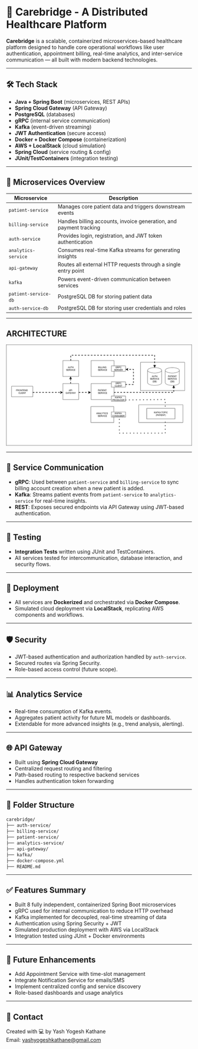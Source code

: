 
# 🏥 Carebridge - A Distributed Healthcare Platform

**Carebridge** is a scalable, containerized microservices-based healthcare platform designed to handle core operational workflows like user authentication, appointment billing, real-time analytics, and inter-service communication — all built with modern backend technologies.

---

## 🛠️ Tech Stack

- **Java + Spring Boot** (microservices, REST APIs)
- **Spring Cloud Gateway** (API Gateway)
- **PostgreSQL** (databases)
- **gRPC** (internal service communication)
- **Kafka** (event-driven streaming)
- **JWT Authentication** (secure access)
- **Docker + Docker Compose** (containerization)
- **AWS + LocalStack** (cloud simulation)
- **Spring Cloud** (service routing & config)
- **JUnit/TestContainers** (integration testing)

---

## 🧩 Microservices Overview

| Microservice         | Description |
|----------------------|-------------|
| `patient-service`     | Manages core patient data and triggers downstream events |
| `billing-service`     | Handles billing accounts, invoice generation, and payment tracking |
| `auth-service`        | Provides login, registration, and JWT token authentication |
| `analytics-service`   | Consumes real-time Kafka streams for generating insights |
| `api-gateway`         | Routes all external HTTP requests through a single entry point |
| `kafka`               | Powers event-driven communication between services |
| `patient-service-db`  | PostgreSQL DB for storing patient data |
| `auth-service-db`     | PostgreSQL DB for storing user credentials and roles |

---
## ARCHITECTURE

![CareBridge Architecture](./yyk.png)

---

## 🔗 Service Communication

- **gRPC**: Used between `patient-service` and `billing-service` to sync billing account creation when a new patient is added.
- **Kafka**: Streams patient events from `patient-service` to `analytics-service` for real-time insights.
- **REST**: Exposes secured endpoints via API Gateway using JWT-based authentication.

---

## 🧪 Testing

- **Integration Tests** written using JUnit and TestContainers.
- All services tested for intercommunication, database interaction, and security flows.

---

## 🚀 Deployment

- All services are **Dockerized** and orchestrated via **Docker Compose**.
- Simulated cloud deployment via **LocalStack**, replicating AWS components and workflows.

---

## 🛡️ Security

- JWT-based authentication and authorization handled by `auth-service`.
- Secured routes via Spring Security.
- Role-based access control (future scope).

---

## 📊 Analytics Service

- Real-time consumption of Kafka events.
- Aggregates patient activity for future ML models or dashboards.
- Extendable for more advanced insights (e.g., trend analysis, alerting).

---

## 🌐 API Gateway

- Built using **Spring Cloud Gateway**
- Centralized request routing and filtering
- Path-based routing to respective backend services
- Handles authentication token forwarding

---

## 📂 Folder Structure

```
carebridge/
├── auth-service/
├── billing-service/
├── patient-service/
├── analytics-service/
├── api-gateway/
├── kafka/
├── docker-compose.yml
├── README.md
```

---

## ✅ Features Summary

- Built 8 fully independent, containerized Spring Boot microservices
- gRPC used for internal communication to reduce HTTP overhead
- Kafka implemented for decoupled, real-time streaming of data
- Authentication using Spring Security + JWT
- Simulated production deployment with AWS via LocalStack
- Integration tested using JUnit + Docker environments

---

## 📌 Future Enhancements

- Add Appointment Service with time-slot management
- Integrate Notification Service for emails/SMS
- Implement centralized config and service discovery
- Role-based dashboards and usage analytics

---

## 📧 Contact

Created with 💻 by Yash Yogesh Kathane  
Email: yashyogeshkathane@gmail.com 

